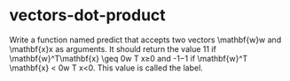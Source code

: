 # vectors-dot-product
Write a function named predict that accepts two vectors \mathbf{w}w and \mathbf{x}x as arguments. It should return the value 11 if \mathbf{w}^T\mathbf{x} \geq 0w 
T
 x≥0 and -1−1 if \mathbf{w}^T \mathbf{x} < 0w 
T
 x<0. This value is called the label.
